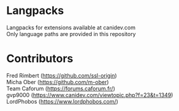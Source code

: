 # Langpacks
Langpacks for extensions available at canidev.com  
Only language paths are provided in this repository

# Contributors
Fred Rimbert (https://github.com/ssl-origin)  
Micha Ober (https://github.com/m-ober)  
Team Caforum (https://forums.caforum.fr/)  
gvp9000 (https://www.canidev.com/viewtopic.php?f=23&t=1349)  
LordPhobos (https://www.lordphobos.com/)  

